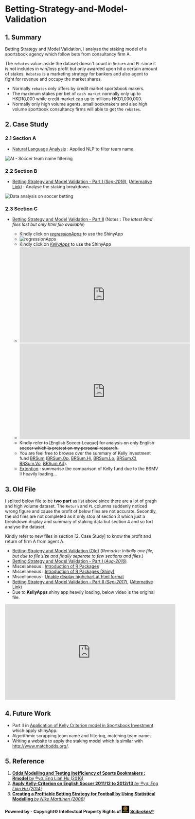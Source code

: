 # Betting-Strategy-and-Model-Validation

## 1. Summary

  Betting Strategy and Model Validation, I analyse the staking model of a sportsbook agency which follow bets from consultancy firm A.
  
  The `rebates` value inside the dataset doesn't count in `Return` and `PL` since it is not includes in win/loss profit but only awarded upon hit a certain amount of stakes. `Rebates` is a marketing strategy for bankers and also agent to fight for revenue and occupy the market shares.
  
  - Normally `rebates` only offers by credit market sportsbook makers.
  - The maximum stakes per bet of `cash market` normally only up to HKD10,000 while credit market can up to millions HKD1,000,000.
  - Normally only high volume agents, small bookmakers and also high volume sportbook consultancy firms will able to get the `rebates`.

## 2. Case Study

### 2.1 Section A

  - [Natural Language Analysis](http://rpubs.com/englianhu/natural-language-analysis) : Applied NLP to filter team name.

![AI - Soccer team name filtering](figure/20160918_171322.gif)

### 2.2 Section B

  - [Betting Strategy and Model Validation - Part I (*Sep-2016*)](https://englianhu.github.io/2016/09/Betting%20Strategy%20and%20Model%20Validation/Betting_Strategy_and_Model_Validation_-_Part_01.html), ([Alternative Link](http://rpubs.com/englianhu/208637)) : Analyse the staking breakdown.

![Data analysis on soccer betting](figure/20160918_172444.gif)

### 2.3 Section C

  - [Betting Strategy and Model Validation - Part II](https://englianhu.github.io/2017/10/Betting_Strategy_and_Model_Validation_-_Part_02/) (Notes : *The latest Rmd files lost but only html file available*)
    
    + Kindly click on [*regressionApps*](https://beta.rstudioconnect.com/content/1807/) to use the ShinyApp
    + ![regressionApps](figure/20160928_021252.gif)
    + Kindly click on [*KellyApps*](https://beta.rstudioconnect.com/content/2311/) to use the ShinyApp
    + <iframe width="560" height="315" src="https://www.youtube.com/embed/42NOxuYjOQo" frameborder="0" allowfullscreen></iframe>
    + <iframe width="560" height="315" src="https://www.youtube.com/embed/NDUkg4jHmiA" frameborder="0" allowfullscreen></iframe>
    + <s>Kindly refer to [English Soccer League] for analysis on only English soccer which is pretest on my personal research.</s>
    + You are feel free to browse over the summary of Kelly investment fund [BRSum](https://github.com/scibrokes/betting-strategy-and-model-validation/blob/master/data/BRSum.csv) ([BRSum.Op](https://github.com/scibrokes/betting-strategy-and-model-validation/blob/master/data/BRSum.Op.csv), [BRSum.Hi](https://github.com/scibrokes/betting-strategy-and-model-validation/blob/master/data/BRSum.Hi.csv), [BRSum.Lo](https://github.com/scibrokes/betting-strategy-and-model-validation/blob/master/data/BRSum.Lo.csv), [BRSum.Cl](https://github.com/scibrokes/betting-strategy-and-model-validation/blob/master/data/BRSum.Cl.csv), [BRSum.Vo](https://github.com/scibrokes/betting-strategy-and-model-validation/blob/master/data/BRSum.Vo.csv), [BRSum.Ad](https://github.com/scibrokes/betting-strategy-and-model-validation/blob/master/data/BRSum.Ad.csv)).
    + [Extention]() : summarise the comparison of Kelly fund due to the BSMV II heavily loading...
    
## 3. Old File

  I splited below file to be **two part** as list above since there are a lot of gragh and high volume dataset. The `Return` and `PL` columns suddenly noticed wrong figure and cause the profit of below files are not accurate. Secondly, the old files are not completed as it only stop at section 3 which just a breakdown display and summary of staking data but section 4 and so fort analyse the dataset.

  Kindly refer to new files in section [2. Case Study] to know the profit and return of firm A from agent A.

  - [Betting Strategy and Model Validation (Old)](http://rpubs.com/englianhu/betting-strategy-and-model-validation) (*Remarks: Initially one file, but due to file size and finally seperate to few sections and files.*)
  - [Betting Strategy and Model Validation - Part I (*Aug-2016*)](http://englianhu.github.io/2016/08/Betting%20Strategy%20and%20Model%20Validation/Betting_Strategy_and_Model_Validation_-_Part_01.html)
  - Miscellaneous : [Introduction of R Packages](http://rpubs.com/englianhu/introduction-of-r-packages)
  - Miscellaneous : [Introduction of R Packages (Shiny)](https://beta.rstudioconnect.com/content/2291/)
  - Miscellaneous : [Unable display highchart at html format](http://rpubs.com/englianhu/highcharter-issue)
  - [Betting Strategy and Model Validation - Part II (*Sep-2017*)](http://rpubs.com/englianhu/240073), ([Alternative Link](http://englianhu.github.io/2016/09/Betting%20Strategy%20and%20Model%20Validation/Betting_Strategy_and_Model_Validation_-_Part_02.html))
  - Due to **KellyApps** shiny app heavily loading, below video is the original file.
  
<iframe width="560" height="315" src="https://www.youtube.com/embed/TEhmN-Of--Y" frameborder="0" allowfullscreen></iframe>

## 4. Future Work

 - Part II in [Application of Kelly Criterion model in Sportsbook Investment](https://github.com/scibrokes/kelly-criterion) which apply shinyApp.
 - Algorithmic scrapping team name and filtering, matching team name.
 - Writing a website to apply the staking model which is similar with <http://www.matchodds.org/>.

## 5. Reference

1. [**Odds Modelling and Testing Inefficiency of Sports Bookmakers : Rmodel** by ®γσ, Eng Lian Hu (2016)](https://github.com/scibrokes/odds-modelling-and-testing-inefficiency-of-sports-bookmakers)
2. [**Apply Kelly-Criterion on English Soccer 2011/12 to 2012/13** *by ®γσ, Eng Lian Hu (2014)*](https://github.com/scibrokes/kelly-criterion)
3. [**Creating a Profitable Betting Strategy for Football by Using Statistical Modelling** *by Niko Marttinen (2006)*](https://github.com/scibrokes/betting-strategy-and-model-validation/blob/master/references/Creating%20a%20Profitable%20Betting%20Strategy%20for%20Football%20by%20Using%20Statistical%20Modelling.pdf)

**Powered by - Copyright© Intellectual Property Rights of <img src='figure/oda-army.jpg' width='24'> [Scibrokes®](http://www.scibrokes.com)**
